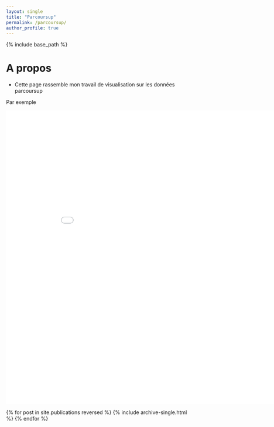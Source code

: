 ```yaml
---
layout: single
title: "Parcoursup"
permalink: /parcoursup/
author_profile: true
---
```


{% include base_path %}

A propos
======
* Cette page rassemble mon travail de visualisation sur les données parcoursup

Par exemple
<iframe width="900" height="800" frameborder="0" scrolling="no" src="parcoursup_2023_all"> </iframe>

{% for post in site.publications reversed %}
  {% include archive-single.html %}
{% endfor %}
